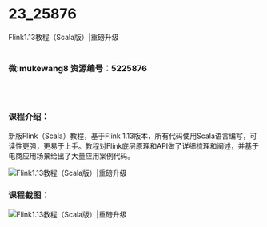 # 23_25876
Flink1.13教程（Scala版）|重磅升级
<br/></br>
<h3>微:mukewang8 资源编号：5225876</h3>
<br/></br>
<h3>课程介绍：</h3>
<p>新版Flink（Scala）教程，基于Flink 1.13版本，所有代码使用Scala语言编写，可读性更强，更易于上手。教程对Flink底层原理和API做了详细梳理和阐述，并基于电商应用场景给出了大量应用案例代码。</p>
<p><img src="https://www.ko996.com/wp-content/uploads/img/2022/08/1-70-300x190.png" alt="Flink1.13教程（Scala版）|重磅升级"></p>
<div class="info-desc">
<h3>课程截图：</h3>
<p><img src="https://www.ko996.com/wp-content/uploads/img/2022/08/2-63.png" alt="Flink1.13教程（Scala版）|重磅升级"></p>


			
</div>
